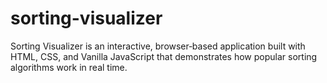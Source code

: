 # sorting-visualizer
Sorting Visualizer is an interactive, browser‑based application built with HTML, CSS, and Vanilla JavaScript that demonstrates how popular sorting algorithms work in real time.
